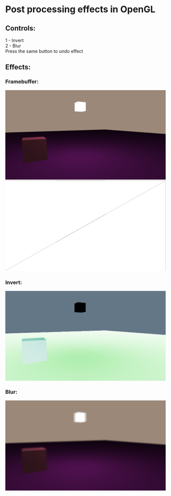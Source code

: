 # Post processing effects in OpenGL
## Controls:
1 - Invert
<br>
2 - Blur
<br>
Press the same button to undo effect
## Effects:
### Framebuffer:
![Image 1](images/Image_1.png) 
<br>
![Image 2](images/Image_2.png)
### Invert:
![Image 3](images/Image_3.png)
<br>
### Blur:
![Image 4](images/Image_4.png)
